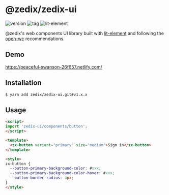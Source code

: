 # @zedix/zedix-ui

![version](https://img.shields.io/github/package-json/v/zedix/zedix-ui.svg?maxAge=60)
![tag](https://img.shields.io/github/tag/zedix/zedix-ui.svg?maxAge=60)
![lit-element](https://img.shields.io/badge/lib-lit--element-blue.svg?maxAge=60)

@zedix's web components UI library built with [lit-element](https://github.com/Polymer/lit-element) and following the [open-wc](https://github.com/open-wc/open-wc) recommendations.

## Demo

https://peaceful-swanson-26f657.netlify.com/

## Installation

```
$ yarn add zedix/zedix-ui.git#v1.x.x
```

## Usage

```html
<script>
import 'zedix-ui/components/button';
</script>

<template>
  <zx-button variant="primary" size="medium">Sign in</zx-button>
</template>

<style>
zx-button {
  --button-primary-background-color: #xxx;
  --button-primary-background-color-hover: #xxx;
  --button-border-radius: 4px;
}
</style>
```
